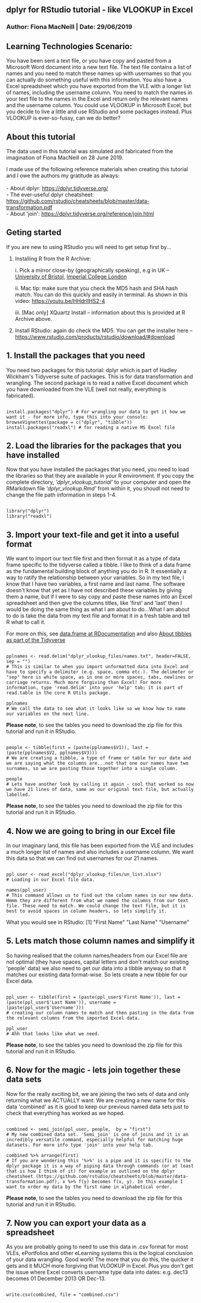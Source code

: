## dplyr for RStudio tutorial - like VLOOKUP in Excel

### Author: Fiona MacNeill | Date: 29/06/2019

## Learning Technologies Scenario:
You have been sent a text file, or you have copy and pasted from a Microsoft Word document into a new text file. The text file contains a list of names and you need to match these names up with usernames so that you can actually do something useful with this information. You also have a Excel spreadsheet which you have exported from the VLE with a longer list of names, including the username column. You need to match the names in your text file to the names in the Excel and return only the relevant names and the username column. You could use VLOOKUP in Microsoft Excel, but you decide to live a little and use RStudio and some packages instead. Plus VLOOKUP is ever-so-fussy, can we do better?

## About this tutorial
The data used in this tutorial was simulated and fabricated from the imagination of Fiona MacNeill on 28 June 2019.

I made use of the following reference materials when creating this tutorial and I owe the authors my gratitude as always:
<br>
<br>- About dplyr: <https://dplyr.tidyverse.org/>
<br>- The ever-useful dplyr cheatsheet: <https://github.com/rstudio/cheatsheets/blob/master/data-transformation.pdf>
<br>- About 'join': <https://dplyr.tidyverse.org/reference/join.html>

## Geting started

If you are new to using RStudio you will need to get setup first by...

1. Installing R from the R Archive:

    i. Pick a mirror close-by (geographically speaking), e.g in UK – [University of Bristol](https://www.stats.bris.ac.uk/R/), [Imperial College London](https://cran.ma.imperial.ac.uk/)

    ii. Mac tip: make sure that you check the MD5 hash and SHA hash match. You can do this quickly and easily in terminal. As shown in this video: <https://youtu.be/HHdrIlHS2-4>

    iii. [Mac only] XQuartz Install – information about this is provided at R Archive above.

2. Install RStudio: again do check the MD5. You can get the installer here – <https://www.rstudio.com/products/rstudio/download/#download>


## 1. Install the packages that you need

You need two packages for this tutorial: dplyr which is part of Hadley Wickham's Tidyverse suite of packages. This is for data transformation and wrangling. The second package is to read a native Excel document which you have downloaded from the VLE (well not really, everything is fabricated).

```{r setup, include=FALSE}

install.packages("dplyr") # For wrangling our data to get it how we want it - for more info, type this into your console: browseVignettes(package = c("dplyr", "tibble"))
install.packages("readxl") # for reading a native MS Excel file

```

## 2. Load the libraries for the packages that you have installed

Now that you have installed the packages that you need, you need to load the libraries so that they are available in your R environment. If you copy the complete directory, *'dplyr_vlookup_tutorial'* to your computer and open the RMarkdown file *'dplyr_vlookup.Rmd'* from within it, you shoudl not need to change the file path information in steps 1-4.

```{r setup - load your libraries}

library("dplyr")
library("readxl")

```

## 3. Import your text-file and get it into a useful format

We want to import our text file first and then format it as a type of data frame specific to the tidyverse called a tibble. I like to think of a data frame as the fundamental building block of anything you do in R. It essentially a way to ratify the relationship between your variables. So in my text file, I know that I have two variables, a first name and last name. The software doesn't know that yet as I have not described these variables by giving them a name, but if I were to say copy and paste these names into an Excel spreadsheet and then give the columns titles, like 'first' and 'last' then I would be doing the same thing as what I am about to do...What I am about to do is take the data from my text file and format it in a fresh table and tell R what to call it.

For more on this, see [data.frame at RDocumentation](https://www.rdocumentation.org/packages/base/versions/3.6.1/topics/data.frame) and also [About tibbles as part of the Tidyverse](https://tibble.tidyverse.org/)

```{r - import and take a look at your text file data}

pplnames <- read.delim("dplyr_vlookup_files/names.txt", header=FALSE, sep = "") 
# This is similar to when you import unformatted data into Excel and have to specify a delimiter (e.g. space, comma etc.). The delimeter or "sep" here is white space, as in one or more spaces, tabs, newlines or carriage returns. Much more forgiving than Excel! For more information, type 'read.delim' into your 'help' tab; it is part of read.table in the core R Utils package.

pplnames
# We call the data to see what it looks like so we know how to name our variables on the next line.

```

**Please note**, to see the tables you need to download the zip file for this tutorial and run it in RStudio.


```{r get that pesky text data into a more useful format}

people <- tibble(first = (paste(pplnames$V1)), last = (paste(pplnames$V2, pplnames$V3))) 
# We are creating a tibble, a type of frame or table for our date and we are saying what the columns are...not that one our names have two surnames, so we are pasting those together into a single column.

people
# Lets have another look by calling it again - cool that worked so now we have 21 lines of data, same as our original text file, but actually labelled.

```

**Please note**, to see the tables you need to download the zip file for this tutorial and run it in RStudio.


## 4. Now we are going to bring in our Excel file

In our imaginary land, this file has been exported from the VLE and includes a much longer list of names and also includes a username column. We want this data so that we can find out usernames for our 21 names.

```{r organise and bring in the file that includes usernames}

ppl_user <- read_excel("dplyr_vlookup_files/un_list.xlsx")
# Loading in our Excel file data.

names(ppl_user)
# This command allows us to find out the column names in our new data. Hmmm they are different from what we named the columns from our text file. These need to match. We could change the text file, but it is best to avoid spaces in column headers, so lets simplify it.

```
What you would see in RStudio:
[1] "First Name" "Last Name"  "Username"

## 5. Lets match those column names and simplify it

So having realised that the column names/headers from our Excel file are not optimal (they have spaces, capital letters and don't match our existing 'people' data) we also need to get our data into a tibble anyway so that it matches our existing data format-wise. So lets create a new tibble for our Excel data.

```{r rename the column headings and create a fresh tibble}

ppl_user <- tibble(first = (paste(ppl_user$'First Name')), last = (paste(ppl_user$'Last Name')), username = (paste(ppl_user$'Username')))
# creating our column names to match and then pasting in the data from the relevant columns from the imported Excel data.

ppl_user
# Ahh that looks like what we need.

```

**Please note**, to see the tables you need to download the zip file for this tutorial and run it in RStudio.

## 6. Now for the magic - lets join together these data sets

Now for the really exciting bit, we are joining the two sets of data and only returning what we ACTUALLY want. We are creating a new name for this data 'combined' as it is good to keep our previous named data sets just to check that everything has worked as we hoped.

```{r join together your datasets}

combined <- semi_join(ppl_user, people,  by = "first")
# My new combined data set. 'Semi_join' is one of joins and it is an incredibly versatile command, especially helpful for matching huge datasets. For more info type 'join' into your help tab.

combined %>% arrange(first)
# If you are wondering this '%>%' is a pipe and it is specific to the dplyr package it is a way of piping data through commands (or at least that is how I think of it) for example as outlined on the dplyr cheatsheet (https://github.com/rstudio/cheatsheets/blob/master/data-transformation.pdf), x %>% f(y) becomes f(x, y). In this example I want to order my data by the first name in alphabetical order.

```
**Please note**, to see the tables you need to download the zip file for this tutorial and run it in RStudio.

## 7. Now you can export your data as a spreadsheet

As you are probably going to need to use this data in .csv format for most VLEs, ePortfolios and other eLearning systems this is the logical conclusion of your data wrangling. Good work! The more that you do this, the quicker it gets and it MUCH more forgiving that VLOOKUP in Excel. Plus you don't get the issue where Excel converts username type data into dates: e.g. dec13 becomes 01 December 2013 OR Dec-13.

```{r export your spreadsheet}

write.csv(combined, file = "combined.csv")

```
